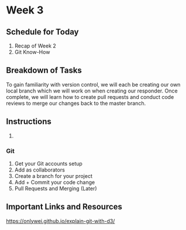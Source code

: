 Week 3
======

## Schedule for Today

1. Recap of Week 2
2. Git Know-How

## Breakdown of Tasks

To gain familiarity with version control, we will each be creating our own local branch which we will work on when creating our responder. Once complete, we will learn how to create pull requests and conduct code reviews to merge our changes back to the master branch.

## Instructions

1. 

### Git
1. Get your Git accounts setup
2. Add as collaborators 
3. Create a branch for your project
4. Add + Commit your code change
5. Pull Requests and Merging (Later)

## Important Links and Resources


https://onlywei.github.io/explain-git-with-d3/
